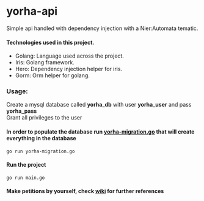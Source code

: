 # yorha-api
Simple api handled with dependency injection with a Nier:Automata tematic.

#### Technologies used in this project.
* Golang: Language used across the project.
* Iris: Golang framework.
* Hero: Dependency injection helper for iris.
* Gorm: Orm helper for golang.

### Usage:
Create a mysql database called <b>yorha_db</b> with user <b>yorha_user</b> and pass <b>yorha_pass</b><br />
Grant all privileges to the user
#### In order to populate the database run <a href="https://gist.github.com/DarkoVR/cfec38abbada16e0cffa514a86a9228f">yorha-migration.go</a> that will create everything in the database
`go run yorha-migration.go`
#### Run the project
`go run main.go`
#### Make petitions by yourself, check <a href="https://github.com/DarkoVR/yorha-api/wiki">wiki</a> for further references
